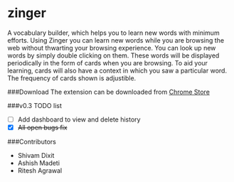 zinger
======

A vocabulary builder, which helps you to learn new words with minimum efforts. Using Zinger you can learn new words while you are browsing the web without thwarting your browsing experience. You can look up new words by simply double clicking on them. These words will be displayed periodically in the form of cards when you are browsing. To aid your learning, cards will also have a context in which you saw a particular word. The frequency of cards shown is adjustible.

###Download
The extension can be downloaded from [Chrome Store](https://chrome.google.com/webstore/detail/zinger/fcpibijcomgjkeecnmjkkjfcnfnaldin)

###v0.3 TODO list

- [ ] Add dashboard to view and delete history
- [x] ~~All open bugs fix~~

###Contributors
* Shivam Dixit
* Ashish Madeti
* Ritesh Agrawal
